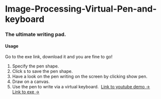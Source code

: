 # Image-Processing-Virtual-Pen-and-keyboard
### The ultimate writing pad.
#### Usage
Go to the exe link, download it and you are fine to go! 
1. Specify the pen shape.
2. Click s to save the pen shape.
3. Have a look on the pen writing on the screen by clicking show pen.
4. Draw on a canvas.
5. Use the pen to write via a virtual keyboard.&nbsp;
[Link to youtube demo ->](https://youtu.be/Lqz2--S8W4s)
[Link to exe ->](https://drive.google.com/file/d/13YwQBtjz3s43etYag7ikxkbPNyGw275J/view?usp=sharing)
